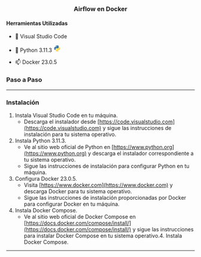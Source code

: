 <h1 align="center"></h1>
<h3 align="center">Airflow en Docker</h3>

<h4 align="left">Herramientas Utilizadas</h4>


- 📝 Visual Studio Code

- 💬 Python 3.11.3 <a href="https://www.python.org" target="_blank" rel="noreferrer"> <img src="https://raw.githubusercontent.com/devicons/devicon/master/icons/python/python-original.svg" alt="python" width="20" height="20"/> </a> 

- 📫 Docker 23.0.5

<h3 align="left">Paso a Paso</h3>
<hr>
<h3 align="left">Instalación</h3>

1. Instala Visual Studio Code en tu máquina.
   - Descarga el instalador desde [https://code.visualstudio.com](https://code.visualstudio.com) y sigue las instrucciones de instalación para tu sistema operativo.
2. Instala Python 3.11.3.
   - Ve al sitio web oficial de Python en [https://www.python.org](https://www.python.org) y descarga el instalador correspondiente a tu sistema operativo.
   - Sigue las instrucciones de instalación para configurar Python en tu máquina.
3. Configura Docker 23.0.5.
   - Visita [https://www.docker.com](https://www.docker.com) y descarga Docker para tu sistema operativo.
   - Sigue las instrucciones de instalación proporcionadas por Docker para configurar Docker en tu máquina.
4. Instala Docker Compose.
   - Ve al sitio web oficial de Docker Compose en [https://docs.docker.com/compose/install/](https://docs.docker.com/compose/install/) y sigue 
    las instrucciones para instalar Docker Compose en tu sistema operativo.4. Instala Docker Compose.

<hr> 



